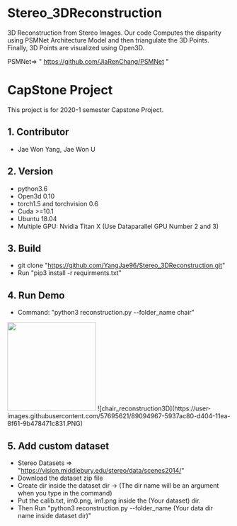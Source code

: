 # Stereo_3DReconstruction
3D Reconstruction from Stereo Images. Our code Computes the disparity using PSMNet Architecture 
Model and then triangulate the 3D Points. Finally, 3D Points are visualized using Open3D.

PSMNet=> " https://github.com/JiaRenChang/PSMNet "

# CapStone Project
This project is for 2020-1 semester Capstone Project. 

## 1. Contributor
- Jae Won Yang, Jae Won U

## 2. Version
- python3.6
- Open3d 0.10
- torch1.5 and torchvision 0.6
- Cuda >=10.1 
- Ubuntu 18.04
- Multiple GPU: Nvidia Titan X (Use Dataparallel GPU Number 2 and 3)

## 3. Build
- git clone "https://github.com/YangJae96/Stereo_3DReconstruction.git"
- Run  "pip3 install -r requirments.txt"

## 4. Run Demo
- Command: "python3 reconstruction.py --folder_name chair"
<div>

<img width="200" src = "https://user-images.githubusercontent.com/57695621/89095012-b7648f80-d404-11ea-9b59-305116bd41c9.PNG">
![chair_reconstruction3D](https://user-images.githubusercontent.com/57695621/89094967-5937ac80-d404-11ea-8f61-9b478471c831.PNG)
</div>

## 5. Add custom dataset
- Stereo Datasets => "https://vision.middlebury.edu/stereo/data/scenes2014/"
- Download the dataset zip file 
- Create dir inside the dataset dir -> (The dir name will be an argument when you type in the command)
- Put the calib.txt, im0.png, im1.png inside the (Your dataset) dir. 
- Then Run "python3 reconstruction.py --folder_name (Your data dir name inside dataset dir)"
